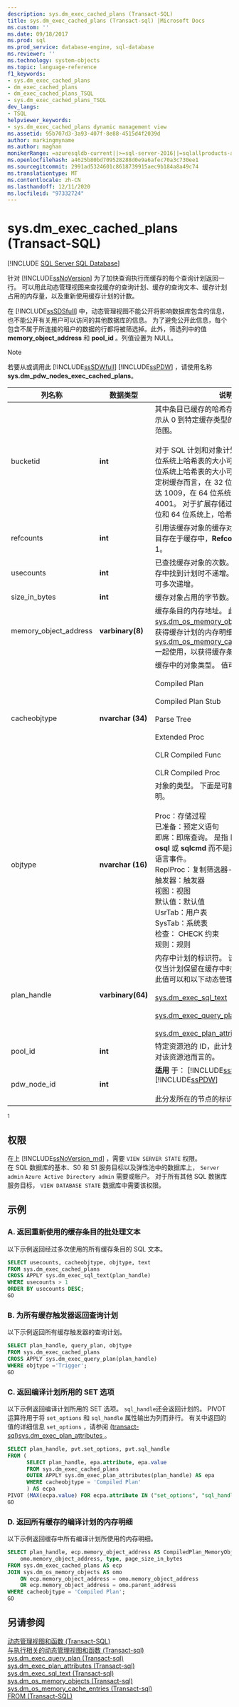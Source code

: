 ```yaml
---
description: sys.dm_exec_cached_plans (Transact-SQL)
title: sys.dm_exec_cached_plans (Transact-sql) |Microsoft Docs
ms.custom: ''
ms.date: 09/18/2017
ms.prod: sql
ms.prod_service: database-engine, sql-database
ms.reviewer: ''
ms.technology: system-objects
ms.topic: language-reference
f1_keywords:
- sys.dm_exec_cached_plans
- dm_exec_cached_plans
- dm_exec_cached_plans_TSQL
- sys.dm_exec_cached_plans_TSQL
dev_langs:
- TSQL
helpviewer_keywords:
- sys.dm_exec_cached_plans dynamic management view
ms.assetid: 95b707d3-3a93-407f-8e88-4515d4f2039d
author: markingmyname
ms.author: maghan
monikerRange: =azuresqldb-current||>=sql-server-2016||=sqlallproducts-allversions||>=sql-server-linux-2017||=azuresqldb-mi-current
ms.openlocfilehash: a4625b80bd709528288d0e9a6afec70a3c730ee1
ms.sourcegitcommit: 2991ad5324601c8618739915aec9b184a8a49c74
ms.translationtype: MT
ms.contentlocale: zh-CN
ms.lasthandoff: 12/11/2020
ms.locfileid: "97332724"
---
```

# <a name="sysdm_exec_cached_plans-transact-sql"></a>sys.dm_exec_cached_plans (Transact-SQL)
[!INCLUDE [SQL Server SQL Database](../../includes/applies-to-version/sql-asdb.md)]

  针对 [!INCLUDE[ssNoVersion](../../includes/ssnoversion-md.md)] 为了加快查询执行而缓存的每个查询计划返回一行。 可以用此动态管理视图来查找缓存的查询计划、缓存的查询文本、缓存计划占用的内存量，以及重新使用缓存计划的计数。  
  
 在 [!INCLUDE[ssSDSfull](../../includes/sssdsfull-md.md)] 中，动态管理视图不能公开将影响数据库包含的信息，也不能公开有关用户可以访问的其他数据库的信息。 为了避免公开此信息，每个包含不属于所连接的租户的数据的行都将被筛选掉。此外，筛选列中的值 **memory_object_address** 和 **pool_id** 。列值设置为 NULL。  
  
> [!NOTE]  
>  若要从或调用此 [!INCLUDE[ssSDWfull](../../includes/sssdwfull-md.md)] [!INCLUDE[ssPDW](../../includes/sspdw-md.md)] ，请使用名称 **sys.dm_pdw_nodes_exec_cached_plans**。  
  
|列名称|数据类型|说明|  
|-----------------|---------------|-----------------|  
|bucketid|**int**|其中条目已缓存的哈希存储桶的 ID。 此值指示从 0 到特定缓存类型的哈希表大小之间的范围。<br /><br /> 对于 SQL 计划和对象计划缓存而言，在 32 位系统上哈希表的大小可达 10007，在 64 位系统上哈希表的大小可达 40009。 对于绑定树缓存而言，在 32 位系统上哈希表大小可达 1009，在 64 位系统上哈希表大小可达 4001。 对于扩展存储过程缓存而言，在 32 位和 64 位系统上，哈希表大小可达 127。|  
|refcounts|**int**|引用该缓存对象的缓存对象数。 如果要使条目存在于缓存中，**Refcounts** 必须至少为 1。|  
|usecounts|**int**|已查找缓存对象的次数。 当参数化查询在缓存中找到计划时不递增。 在使用显示计划时可多次递增。|  
|size_in_bytes|**int**|缓存对象占用的字节数。|  
|memory_object_address|**varbinary(8)**|缓存条目的内存地址。 此值可以与 [sys.dm_os_memory_objects](../../relational-databases/system-dynamic-management-views/sys-dm-os-memory-objects-transact-sql.md) 一起使用，以获得缓存计划的内存明细，还可以与 [sys.dm_os_memory_cache_entries](../../relational-databases/system-dynamic-management-views/sys-dm-os-memory-cache-entries-transact-sql.md)_entries 一起使用，以获得缓存条目的开销。|  
|cacheobjtype|**nvarchar (34)**|缓存中的对象类型。 值可以是下列任一值：<br /><br /> Compiled Plan<br /><br /> Compiled Plan Stub<br /><br /> Parse Tree<br /><br /> Extended Proc<br /><br /> CLR Compiled Func<br /><br /> CLR Compiled Proc|  
|objtype|**nvarchar (16)**|对象的类型。 下面是可能的值及其相应的说明。<br /><br /> Proc：存储过程<br />已准备：预定义语句<br />即席：即席查询。 是指 [!INCLUDE[tsql](../../includes/tsql-md.md)] 使用 **osql** 或 **sqlcmd** 而不是远程过程调用提交为语言事件。<br />ReplProc：复制筛选器-过程<br />触发器：触发器<br />视图：视图<br />默认值：默认值<br />UsrTab：用户表<br />SysTab：系统表<br />检查： CHECK 约束<br />规则：规则|  
|plan_handle|**varbinary(64)**|内存中计划的标识符。 该标识符是瞬态的，仅当计划保留在缓存中时，它才保持不变。 此值可以和以下动态管理函数一起使用：<br /><br /> [sys.dm_exec_sql_text](../../relational-databases/system-dynamic-management-views/sys-dm-exec-sql-text-transact-sql.md)<br /><br /> [sys.dm_exec_query_plan](../../relational-databases/system-dynamic-management-views/sys-dm-exec-query-plan-transact-sql.md)<br /><br /> [sys.dm_exec_plan_attributes](../../relational-databases/system-dynamic-management-views/sys-dm-exec-plan-attributes-transact-sql.md)|  
|pool_id|**int**|特定资源池的 ID，此计划内存使用量就是针对该资源池而言的。|  
|pdw_node_id|**int**|**适用** 于： [!INCLUDE[ssSDWfull](../../includes/sssdwfull-md.md)] 、 [!INCLUDE[ssPDW](../../includes/sspdw-md.md)]<br /><br /> 此分发所在的节点的标识符。|  
  
 <sup>1</sup>  
  
## <a name="permissions"></a>权限

在上 [!INCLUDE[ssNoVersion_md](../../includes/ssnoversion-md.md)] ，需要 `VIEW SERVER STATE` 权限。   
在 SQL 数据库的基本、S0 和 S1 服务目标以及弹性池中的数据库上， `Server admin` `Azure Active Directory admin` 需要或帐户。 对于所有其他 SQL 数据库服务目标， `VIEW DATABASE STATE` 数据库中需要该权限。   

## <a name="examples"></a>示例  
  
### <a name="a-returning-the-batch-text-of-cached-entries-that-are-reused"></a>A. 返回重新使用的缓存条目的批处理文本  
 以下示例返回经过多次使用的所有缓存条目的 SQL 文本。  
  
```sql  
SELECT usecounts, cacheobjtype, objtype, text   
FROM sys.dm_exec_cached_plans   
CROSS APPLY sys.dm_exec_sql_text(plan_handle)   
WHERE usecounts > 1   
ORDER BY usecounts DESC;  
GO  
```  
  
### <a name="b-returning-query-plans-for-all-cached-triggers"></a>B. 为所有缓存触发器返回查询计划  
 以下示例返回所有缓存触发器的查询计划。  
  
```sql  
SELECT plan_handle, query_plan, objtype   
FROM sys.dm_exec_cached_plans   
CROSS APPLY sys.dm_exec_query_plan(plan_handle)   
WHERE objtype ='Trigger';  
GO  
```  
  
### <a name="c-returning-the-set-options-with-which-the-plan-was-compiled"></a>C. 返回编译计划所用的 SET 选项  
 以下示例返回编译计划所用的 SET 选项。 `sql_handle`还会返回计划的。 PIVOT 运算符用于将 `set_options` 和 `sql_handle` 属性输出为列而非行。 有关中返回的值的详细信息 `set_options` ，请参阅 [&#40;transact-sql&#41;sys.dm_exec_plan_attributes ](../../relational-databases/system-dynamic-management-views/sys-dm-exec-plan-attributes-transact-sql.md)。  
  
```sql  
SELECT plan_handle, pvt.set_options, pvt.sql_handle  
FROM (  
      SELECT plan_handle, epa.attribute, epa.value   
      FROM sys.dm_exec_cached_plans   
      OUTER APPLY sys.dm_exec_plan_attributes(plan_handle) AS epa  
      WHERE cacheobjtype = 'Compiled Plan'  
      ) AS ecpa   
PIVOT (MAX(ecpa.value) FOR ecpa.attribute IN ("set_options", "sql_handle")) AS pvt;  
GO  
```  
  
### <a name="d-returning-the-memory-breakdown-of-all-cached-compiled-plans"></a>D. 返回所有缓存的编译计划的内存明细  
 以下示例返回缓存中所有编译计划所使用的内存明细。  
  
```sql  
SELECT plan_handle, ecp.memory_object_address AS CompiledPlan_MemoryObject,   
    omo.memory_object_address, type, page_size_in_bytes   
FROM sys.dm_exec_cached_plans AS ecp   
JOIN sys.dm_os_memory_objects AS omo   
    ON ecp.memory_object_address = omo.memory_object_address   
    OR ecp.memory_object_address = omo.parent_address  
WHERE cacheobjtype = 'Compiled Plan';  
GO  
```  
  
## <a name="see-also"></a>另请参阅  
 [动态管理视图和函数 (Transact-SQL)](~/relational-databases/system-dynamic-management-views/system-dynamic-management-views.md)   
 [与执行相关的动态管理视图和函数 &#40;Transact-sql&#41;](../../relational-databases/system-dynamic-management-views/execution-related-dynamic-management-views-and-functions-transact-sql.md)   
 [sys.dm_exec_query_plan &#40;Transact-sql&#41;](../../relational-databases/system-dynamic-management-views/sys-dm-exec-query-plan-transact-sql.md)   
 [sys.dm_exec_plan_attributes &#40;Transact-sql&#41;](../../relational-databases/system-dynamic-management-views/sys-dm-exec-plan-attributes-transact-sql.md)   
 [sys.dm_exec_sql_text &#40;Transact-sql&#41;](../../relational-databases/system-dynamic-management-views/sys-dm-exec-sql-text-transact-sql.md)   
 [sys.dm_os_memory_objects &#40;Transact-sql&#41;](../../relational-databases/system-dynamic-management-views/sys-dm-os-memory-objects-transact-sql.md)   
 [sys.dm_os_memory_cache_entries &#40;Transact-sql&#41;](../../relational-databases/system-dynamic-management-views/sys-dm-os-memory-cache-entries-transact-sql.md)   
 [FROM (Transact-SQL)](../../t-sql/queries/from-transact-sql.md)  
  
  


